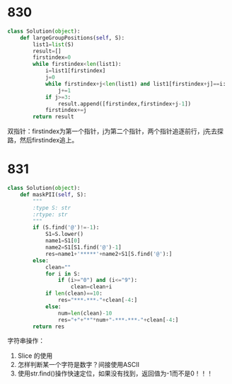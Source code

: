 # 830

```python
class Solution(object):
    def largeGroupPositions(self, S):
        list1=list(S)
        result=[]
        firstindex=0
        while firstindex<len(list1):
            i=list1[firstindex]
            j=0
            while firstindex+j<len(list1) and list1[firstindex+j]==i:
                j+=1
            if j>=3:
                result.append([firstindex,firstindex+j-1])                   
            firstindex+=j
        return result
```

双指针：firstindex为第一个指针，j为第二个指针，两个指针追逐前行，j先去探路，然后firstindex追上。

# 831

```python
class Solution(object):
    def maskPII(self, S):
        """
        :type S: str
        :rtype: str
        """
        if (S.find('@')!=-1):
            S1=S.lower()
            name1=S1[0]
            name2=S1[S1.find('@')-1]
            res=name1+'*****'+name2+S1[S.find('@'):]
        else:
            clean=""
            for i in S:
                if (i>="0") and (i<="9"):
                    clean=clean+i
            if len(clean)==10:
                res="***-***-"+clean[-4:]
            else:
                num=len(clean)-10
                res="+"+"*"*num+"-***-***-"+clean[-4:]
        return res
```

字符串操作：

1. Slice 的使用
2. 怎样判断某一个字符是数字？间接使用ASCII
3. 使用str.find()操作快速定位，如果没有找到，返回值为-1而不是0！！！

